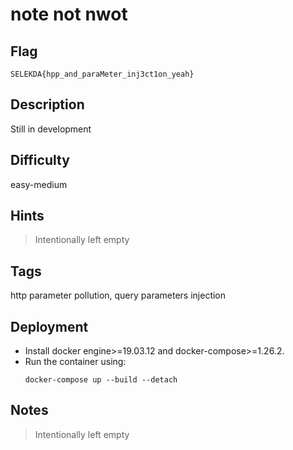 # note not nwot

## Flag

```
SELEKDA{hpp_and_paraMeter_inj3ct1on_yeah}
```

## Description
Still in development

## Difficulty
easy-medium

## Hints
> Intentionally left empty

## Tags
http parameter pollution, query parameters injection

## Deployment
- Install docker engine>=19.03.12 and docker-compose>=1.26.2.
- Run the container using:
    ```
    docker-compose up --build --detach
    ```

## Notes
> Intentionally left empty